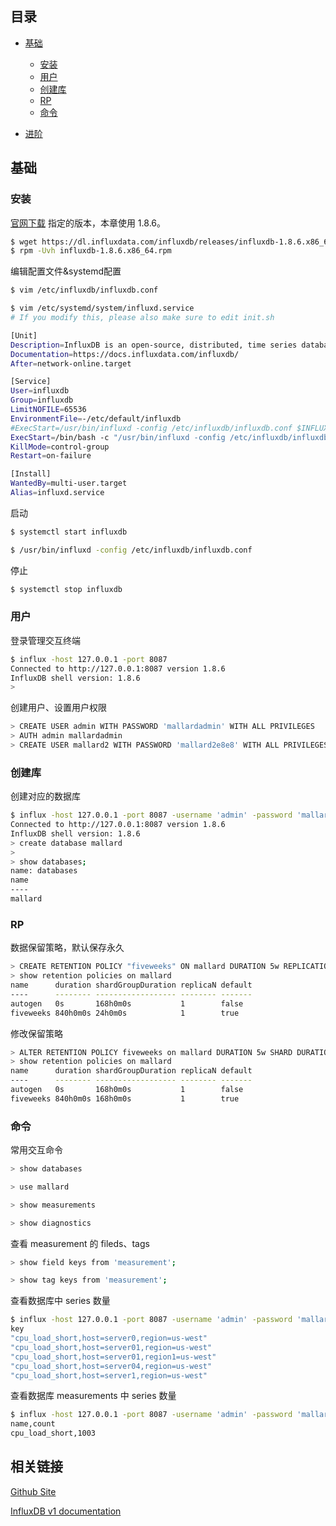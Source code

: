 ## 目录

* [基础](#基础)
    * [安装](#安装)
    * [用户](#用户)
    * [创建库](#创建库)
    * [RP](#RP)
    * [命令](#命令)

* [进阶](#进阶)

## 基础

### 安装

[官网下载](https://www.influxdata.com/downloads/) 指定的版本，本章使用 1.8.6。

```bash
$ wget https://dl.influxdata.com/influxdb/releases/influxdb-1.8.6.x86_64.rpm
$ rpm -Uvh influxdb-1.8.6.x86_64.rpm
```

编辑配置文件&systemd配置

```bash
$ vim /etc/influxdb/influxdb.conf

$ vim /etc/systemd/system/influxd.service
# If you modify this, please also make sure to edit init.sh

[Unit]
Description=InfluxDB is an open-source, distributed, time series database
Documentation=https://docs.influxdata.com/influxdb/
After=network-online.target

[Service]
User=influxdb
Group=influxdb
LimitNOFILE=65536
EnvironmentFile=-/etc/default/influxdb
#ExecStart=/usr/bin/influxd -config /etc/influxdb/influxdb.conf $INFLUXD_OPTS
ExecStart=/bin/bash -c "/usr/bin/influxd -config /etc/influxdb/influxdb.conf >> /var/log/influxdb/influxd.info.log 2>&1"
KillMode=control-group
Restart=on-failure

[Install]
WantedBy=multi-user.target
Alias=influxd.service
```

启动

```bash
$ systemctl start influxdb

$ /usr/bin/influxd -config /etc/influxdb/influxdb.conf
```

停止

```bash
$ systemctl stop influxdb
```

### 用户

登录管理交互终端

```bash
$ influx -host 127.0.0.1 -port 8087
Connected to http://127.0.0.1:8087 version 1.8.6
InfluxDB shell version: 1.8.6
>
```

创建用户、设置用户权限

```bash
> CREATE USER admin WITH PASSWORD 'mallardadmin' WITH ALL PRIVILEGES
> AUTH admin mallardadmin
> CREATE USER mallard2 WITH PASSWORD 'mallard2e8e8' WITH ALL PRIVILEGES
```

### 创建库

创建对应的数据库

```bash
$ influx -host 127.0.0.1 -port 8087 -username 'admin' -password 'mallardadmin' 
Connected to http://127.0.0.1:8087 version 1.8.6
InfluxDB shell version: 1.8.6
> create database mallard
> 
> show databases;
name: databases
name
----
mallard
```

### RP

数据保留策略，默认保存永久

```bash
> CREATE RETENTION POLICY "fiveweeks" ON mallard DURATION 5w REPLICATION 1 DEFAULT
> show retention policies on mallard
name      duration shardGroupDuration replicaN default
----      -------- ------------------ -------- -------
autogen   0s       168h0m0s           1        false
fiveweeks 840h0m0s 24h0m0s            1        true
```

修改保留策略

```bash
> ALTER RETENTION POLICY fiveweeks on mallard DURATION 5w SHARD DURATION 7d DEFAULT
> show retention policies on mallard
name      duration shardGroupDuration replicaN default
----      -------- ------------------ -------- -------
autogen   0s       168h0m0s           1        false
fiveweeks 840h0m0s 168h0m0s           1        true
```

### 命令

常用交互命令

```bash
> show databases

> use mallard

> show measurements

> show diagnostics
```

查看 measurement 的 fileds、tags

```bash
> show field keys from 'measurement';

> show tag keys from 'measurement';
```

查看数据库中 series 数量

```bash
$ influx -host 127.0.0.1 -port 8087 -username 'admin' -password 'mallardadmin' -execute 'show series on mallard' -format 'csv'
key
"cpu_load_short,host=server0,region=us-west"
"cpu_load_short,host=server01,region=us-west"
"cpu_load_short,host=server01,region1=us-west"
"cpu_load_short,host=server04,region=us-west"
"cpu_load_short,host=server1,region=us-west"
```

查看数据库 measurements 中 series 数量

```bash
$ influx -host 127.0.0.1 -port 8087 -username 'admin' -password 'mallardadmin' -execute 'show series exact cardinality on mydb' -format 'csv'
name,count
cpu_load_short,1003
```

## 相关链接

[Github Site](https://github.com/influxdata/influxdb)

[InfluxDB v1 documentation](https://docs.influxdata.com/influxdb/v1/)

